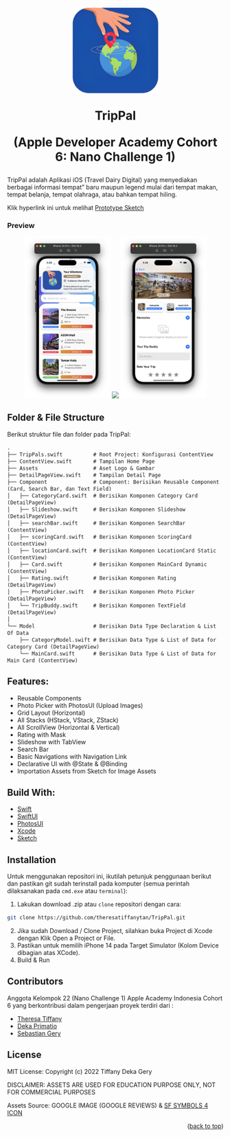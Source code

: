 <!-- ABOUT THE PROJECT -->
<h1 align="center">
  <br>
    <a href="#" target="_blank"><img src="TripPal.png" width="200"></a>
  <br>
  <p>TripPal </p>
  <p>(Apple Developer Academy Cohort 6: Nano Challenge 1)</p>
</h1>

TripPal adalah Aplikasi iOS (Travel Dairy Digital) yang menyediakan berbagai informasi tempat” baru maupun legend mulai dari tempat makan, tempat belanja, tempat olahraga, atau bahkan tempat hiling. 

Klik hyperlink ini untuk melihat [Prototype Sketch](https://sketch.com/s/bec7193a-0455-44dd-a4eb-3b3406871c37)

### Preview
<p align="center">
  <a href="#" target="_blank"><img src="1.png" width="200"></a>
  <a href="#" target="_blank"><img src="2.gif" width="200"></a>
  <a href="#" target="_blank"><img src="3.png" width="200"></a>
</p>

<!-- ABOUT THE FILE & FOLDER STRUCTURE -->
## Folder & File Structure
Berikut struktur file dan folder pada TripPal:

    .
    ├── TripPals.swift          # Root Project: Konfigurasi ContentView
    ├── ContentView.swift       # Tampilan Home Page
    ├── Assets                  # Aset Logo & Gambar
    ├── DetailPageView.swift    # Tampilan Detail Page
    ├── Component               # Component: Berisikan Reusable Component (Card, Search Bar, dan Text Field)
    │   ├── CategoryCard.swift  # Berisikan Komponen Category Card (DetailPageView)
    │   ├── Slideshow.swift     # Berisikan Komponen Slideshow (DetailPageView)
    │   ├── searchBar.swift     # Berisikan Komponen SearchBar (ContentView)
    │   ├── scoringCard.swift   # Berisikan Komponen ScoringCard (ContentView)
    │   ├── locationCard.swift  # Berisikan Komponen LocationCard Static (ContentView)
    │   ├── Card.swift          # Berisikan Komponen MainCard Dynamic (ContentView)
    │   ├── Rating.swift        # Berisikan Komponen Rating (DetailPageView)
    │   ├── PhotoPicker.swift   # Berisikan Komponen Photo Picker (DetailPageView)
    │   └── TripBuddy.swift     # Berisikan Komponen TextField (DetailPageView)
    │
    └── Model                   # Berisikan Data Type Declaration & List Of Data
        ├── CategoryModel.swift # Berisikan Data Type & List of Data for Category Card (DetailPageView)
        └── MainCard.swift      # Berisikan Data Type & List of Data for Main Card (ContentView)

<!-- List of Features -->
## Features:

* Reusable Components
* Photo Picker with PhotosUI (Upload Images)
* Grid Layout (Horizontal)
* All Stacks (HStack, VStack, ZStack)
* All ScrollView (Horizontal & Vertical)
* Rating with Mask
* Slideshow with TabView
* Search Bar
* Basic Navigations with Navigation Link
* Declarative UI with @State & @Binding
* Importation Assets from Sketch for Image Assets

<!-- Used Tools -->
## Build With:

* [Swift](https://www.swift.org/documentation/)
* [SwiftUI](https://developer.apple.com/documentation/swiftui/)
* [PhotosUI](https://developer.apple.com/documentation/swiftui/)
* [Xcode](https://developer.apple.com/xcode/)
* [Sketch](https://sketch.com/s/bec7193a-0455-44dd-a4eb-3b3406871c37)

<!-- How to Install -->
## Installation
Untuk menggunakan repositori ini, ikutilah petunjuk penggunaan berikut dan pastikan git sudah terinstall pada komputer (semua perintah dilaksanakan pada `cmd.exe` atau `terminal`):

1. Lakukan download .zip atau `clone` repositori dengan cara:
```bash
git clone https://github.com/theresatiffanytan/TripPal.git
```

2. Jika sudah Download / Clone Project, silahkan buka Project di Xcode dengan Klik Open a Project or File.
3. Pastikan untuk memilih iPhone 14 pada Target Simulator (Kolom Device dibagian atas XCode). 
4. Build & Run

<!-- Contributors -->
## Contributors

Anggota Kelompok 22 (Nano Challenge 1) Apple Academy Indonesia Cohort 6 yang berkontribusi dalam pengerjaan proyek terdiri dari :
* [Theresa Tiffany](https://github.com/theresatiffanytan)
* [Deka Primatio](https://www.github.com/dekapd99)
* [Sebastian Gery](https://github.com/sebastiangery)

<!-- What Kind of License? -->
## License
MIT License: Copyright (c) 2022 
Tiffany Deka Gery

DISCLAIMER: ASSETS ARE USED FOR EDUCATION PURPOSE ONLY, NOT FOR COMMERCIAL PURPOSES

Assets Source: GOOGLE IMAGE (GOOGLE REVIEWS) & [SF SYMBOLS 4 ICON](https://developer.apple.com/sf-symbols/)

<p align="right">(<a href="#top">back to top</a>)</p>

